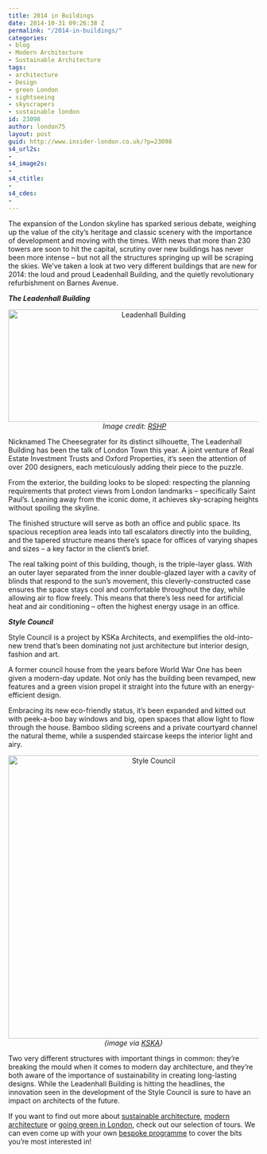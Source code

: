 ```yaml
---
title: 2014 in Buildings
date: 2014-10-31 09:26:38 Z
permalink: "/2014-in-buildings/"
categories:
- blog
- Modern Architecture
- Sustainable Architecture
tags:
- architecture
- Design
- green London
- sightseeing
- skyscrapers
- sustainable london
id: 23098
author: london75
layout: post
guid: http://www.insider-london.co.uk/?p=23098
s4_url2s:
- 
s4_image2s:
- 
s4_ctitle:
- 
s4_cdes:
- 
---
```


The expansion of the London skyline has sparked serious debate, weighing up the value of the city’s heritage and classic scenery with the importance of development and moving with the times. With news that more than 230 towers are soon to hit the capital, scrutiny over new buildings has never been more intense – but not all the structures springing up will be scraping the skies. We’ve taken a look at two very different buildings that are new for 2014: the loud and proud Leadenhall Building, and the quietly revolutionary refurbishment on Barnes Avenue.

_**The Leadenhall Building**_

<p style="text-align: center;">
  <a href="/wp-content/uploads/2014/10/BeFunky_leadenhall.jpg_mini.jpg"><img class="aligncenter size-full wp-image-23101" src="/wp-content/uploads/2014/10/BeFunky_leadenhall.jpg_mini.jpg" alt="Leadenhall Building" width="569" height="226" /></a><em> Image credit: <a href="http://www.rsh-p.com/work/buildings/the_leadenhall_building/design">RSHP</a></em>
</p>

Nicknamed The Cheesegrater for its distinct silhouette, The Leadenhall Building has been the talk of London Town this year. A joint venture of Real Estate Investment Trusts and Oxford Properties, it’s seen the attention of over 200 designers, each meticulously adding their piece to the puzzle.

From the exterior, the building looks to be sloped: respecting the planning requirements that protect views from London landmarks – specifically Saint Paul’s. Leaning away from the iconic dome, it achieves sky-scraping heights without spoiling the skyline.

The finished structure will serve as both an office and public space. Its spacious reception area leads into tall escalators directly into the building, and the tapered structure means there’s space for offices of varying shapes and sizes – a key factor in the client’s brief.

The real talking point of this building, though, is the triple-layer glass. With an outer layer separated from the inner double-glazed layer with a cavity of blinds that respond to the sun’s movement, this cleverly-constructed case ensures the space stays cool and comfortable throughout the day, while allowing air to flow freely. This means that there’s less need for artificial heat and air conditioning &#8211; often the highest energy usage in an office.

_**Style Council**_

Style Council is a project by KSKa Architects, and exemplifies the old-into-new trend that’s been dominating not just architecture but interior design, fashion and art.

A former council house from the years before World War One has been given a modern-day update. Not only has the building been revamped, new features and a green vision propel it straight into the future with an energy-efficient design.

Embracing its new eco-friendly status, it’s been expanded and kitted out with peek-a-boo bay windows and big, open spaces that allow light to flow through the house. Bamboo sliding screens and a private courtyard channel the natural theme, while a suspended staircase keeps the interior light and airy.

<p style="text-align: center;">
  <a href="/wp-content/uploads/2014/10/BeFunky_kka.jpg_mini.jpg"><img class="aligncenter size-full wp-image-23100" src="/wp-content/uploads/2014/10/BeFunky_kka.jpg_mini.jpg" alt="Style Council" width="569" height="569" /></a><em>{image via <a href="http://www.kska.co.uk/">KSKA</a>}</em>
</p>

Two very different structures with important things in common: they’re breaking the mould when it comes to modern day architecture, and they’re both aware of the importance of sustainability in creating long-lasting designs. While the Leadenhall Building is hitting the headlines, the innovation seen in the development of the Style Council is sure to have an impact on architects of the future.

If you want to find out more about [sustainable architecture](http://www.insider-london.co.uk/sustainable-green-building-london-tours-2/), [modern architecture](http://www.insider-london.co.uk/london-architecture-walking-tours/) or [going green in London](http://www.insider-london.co.uk/london-eco-green-sustainable-walking-tour/), check out our selection of tours. We can even come up with your own [bespoke programme](http://www.insider-london.co.uk/private-bespoke-tours-london-walking-tours/) to cover the bits you’re most interested in!